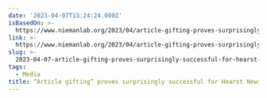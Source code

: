 ```yaml
---
date: '2023-04-07T13:24:24.000Z'
isBasedOn: >-
  https://www.niemanlab.org/2023/04/article-gifting-proves-surprisingly-successful-for-hearst-newspapers/
link: >-
  https://www.niemanlab.org/2023/04/article-gifting-proves-surprisingly-successful-for-hearst-newspapers/
slug: >-
  2023-04-07-article-gifting-proves-surprisingly-successful-for-hearst-newspapers
tags:
  - Media
title: “Article gifting” proves surprisingly successful for Hearst Newspapers
---
```


